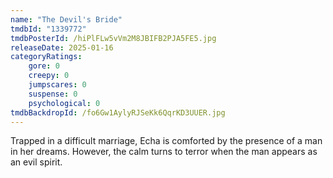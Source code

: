 ```yaml
---
name: "The Devil's Bride"
tmdbId: "1339772"
tmdbPosterId: /hiPlFLw5vVm2M8JBIFB2PJA5FE5.jpg
releaseDate: 2025-01-16
categoryRatings:
    gore: 0
    creepy: 0
    jumpscares: 0
    suspense: 0
    psychological: 0
tmdbBackdropId: /fo6Gw1AylyRJSeKk6QqrKD3UUER.jpg
---
```

Trapped in a difficult marriage, Echa is comforted by the presence of a man in her dreams. However, the calm turns to terror when the man appears as an evil spirit.
